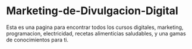 # Marketing-de-Divulgacion-Digital
Esta es una pagina para encontrar todos los cursos digitales, marketing, programacion, electricidad, recetas alimenticias saludables, y una gamas de conocimientos para ti.
